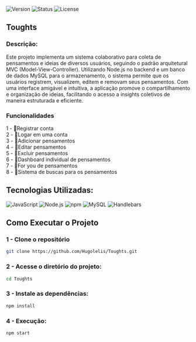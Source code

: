 ![Version](https://img.shields.io/badge/version-v1.0.0-blue.svg) ![Status](https://img.shields.io/badge/status-complete-brightgreen.svg)  ![License](https://img.shields.io/badge/license-MIT-green.svg)

## Toughts

### Descrição: 

Este projeto implementa um sistema colaborativo para coleta de pensamentos e ideias de diversos usuários, 
seguindo o padrão arquitetural MVC (Model-View-Controller). Utilizando Node.js no backend e um banco de dados MySQL para 
o armazenamento, o sistema permite que os usuários registrem, visualizem, editem e removam seus pensamentos. Com uma interface amigável 
e intuitiva, a aplicação promove o compartilhamento e organização de ideias, facilitando o acesso a insights coletivos de maneira estruturada e eficiente.

### Funcionalidades
1 - 📌Registrar conta<br/>
2 - 📌Logar em uma conta <br/>
3 - 📌Adicionar pensamentos <br/>
4 - 📌Editar pensamentos <br/>
5 - 📌Excluir pensamentos<br/>
6 - 📌Dashboard individual de pensamentos<br/>
7 - 📌For you de pensamentos<br/>
8 - 📌Sistema de buscas para os pensamentos<br/>

## Tecnologias Utilizadas: 
![JavaScript](https://img.shields.io/badge/javascript-%23323330.svg?style=for-the-badge&logo=javascript&logoColor=%23F7DF1E) 
![Node.js](https://img.shields.io/badge/Node.js-339933?style=for-the-badge&logo=node.js&logoColor=white) 
![npm](https://img.shields.io/badge/npm-%23CB3837.svg?style=for-the-badge&logo=npm&logoColor=white) 
![MySQL](https://img.shields.io/badge/MySQL-4479A1?style=for-the-badge&logo=mysql&logoColor=white)
![Handlebars](https://img.shields.io/badge/handlebars.js-f0772b?style=for-the-badge&logo=handlebarsdotjs&logoColor=black)

## Como Executar o Projeto

### 1 - Clone o repositório
```bash
git clone https://github.com/Hugolelis/Toughts.git
```
### 2 - Acesse o diretório do projeto:
```bash
cd Toughts
```

### 3 - Instale as dependências:
```bash
npm install
```
### 4 - Execução:
```bash
npm start
```
